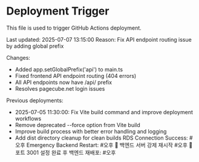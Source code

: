 # Deployment Trigger

This file is used to trigger GitHub Actions deployment.

Last updated: 2025-07-07 13:15:00
Reason: Fix API endpoint routing issue by adding global prefix

Changes:
- Added app.setGlobalPrefix('api') to main.ts
- Fixed frontend API endpoint routing (404 errors)
- All API endpoints now have /api/ prefix
- Resolves pagecube.net login issues

Previous deployments:
- 2025-07-05 11:30:00: Fix Vite build command and improve deployment workflows
- Remove deprecated --force option from Vite build
- Improve build process with better error handling and logging
- Add dist directory cleanup for clean builds
RDS Connection Success: #오후
Emergency Backend Restart: #오후
🚨 백엔드 서버 강제 재시작 #오후
🚀 포트 3001 설정 완료 후 백엔드 재배포: #오후
